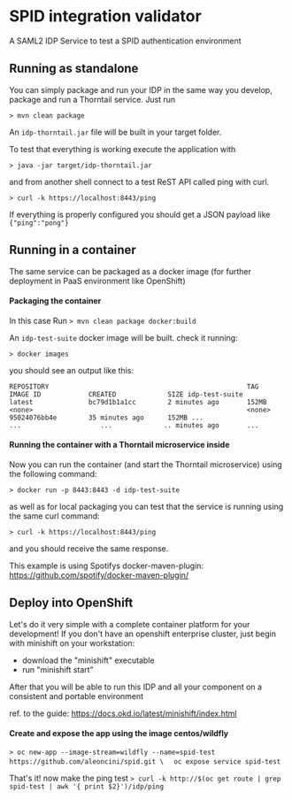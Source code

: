# SPID integration validator
A SAML2 IDP Service to test a SPID authentication environment

## Running as standalone

You can simply package and run your IDP in the same way you develop, package and run a Thorntail service.
Just run

`> mvn clean package`
 
 An `idp-thorntail.jar` file will be built in your target folder.

To test that everything is working execute the application with 

`> java -jar target/idp-thorntail.jar`

and from another shell connect to a test ReST API called ping with curl.

`> curl -k https://localhost:8443/ping`

If everything is properly configured you should get a JSON payload like `{"ping":"pong"}`

## Running in a container

The same service can be packaged as a docker image (for further deployment in PaaS environment like OpenShift)

#### Packaging the container

In this case Run
`> mvn clean package docker:build`

An `idp-test-suite` docker image will be built.
check it running:

`> docker images`

you should see an output like this:

`REPOSITORY                                                  TAG                 IMAGE ID            CREATED             SIZE
 idp-test-suite                                              latest              bc79d1b1a1cc        2 minutes ago       152MB
 <none>                                                      <none>              95024076bb4e        35 minutes ago      152MB
  ...                                                         ...                    ...             .. minutes ago       ... `

#### Running the container with a Thorntail microservice inside

Now you can run the container (and start the Thorntail microservice) using the following command:

`> docker run -p 8443:8443 -d idp-test-suite`

as well as for local packaging you can test that the service is running using the same curl command:

`> curl -k https://localhost:8443/ping`

and you should receive the same response.

This example is using Spotifys docker-maven-plugin: https://github.com/spotify/docker-maven-plugin/

## Deploy into OpenShift
Let's do it very simple with a complete container platform for your development!
If you don't have an openshift enterprise cluster, just begin with minishift on your workstation: 
  - download the "minishift" executable
  - run "minishift start"

After that you will be able to run this IDP and all your component on a consistent and portable environment

ref. to the guide: https://docs.okd.io/latest/minishift/index.html

#### Create and expose the app using the image centos/wildfly

`> oc new-app --image-stream=wildfly --name=spid-test https://github.com/aleoncini/spid.git \`
`  oc expose service spid-test`

That's it! now make the ping test
`> curl -k http://$(oc get route | grep spid-test | awk '{ print $2}')/idp/ping`

